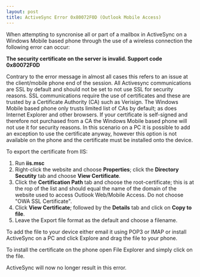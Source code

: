 ```yaml
---
layout: post 
title: ActiveSync Error 0x80072F0D (Outlook Mobile Access)
---
```


When attempting to syncronise all or part of a mailbox in ActiveSync on
a Windows Mobile based phone through the use of a wireless connection
the following error can occur:

**The security certificate on the server is invalid. Support code
0x80072F0D**

Contrary to the error message in almost all cases this refers to an
issue at the client/mobile phone end of the session. All Activesync
communications are SSL by default and should not be set to not use SSL
for security reasons. SSL communications require the use of certificates
and these are trusted by a Certificate Authority (CA) such as Verisign.
The Windows Mobile based phone only trusts limited list of CAs by
default; as does Internet Explorer and other browsers. If your
certificate is self-signed and therefore not purchased from a CA the
Windows Mobile based phone will not use it for security reasons. In this
scenario on a PC it is possible to add an exception to use the
certificate anyway, however this option is not available on the phone
and the certificate must be installed onto the device.

To export the certificate from IIS:

1.  Run **iis.msc**
2.  Right-click the website and choose **Properties**; click the
    **Directory Secutity** tab and choose **View Certificate**.
3.  Click the **Certification Path** tab and choose the
    root-certificate; this is at the rop of the list and should equal
    the name of the domain of the website used to access Outlook
    Web/Mobile Access. Do not choose \"OWA SSL Certificate\".
4.  Click **View Certificate**; followed by the **Details** tab and
    click on **Copy to file**.
5.  Leave the Export file format as the default and choose a filename.

To add the file to your device either email it using POP3 or IMAP or
install ActiveSync on a PC and click Explore and drag the file to your
phone.

To install the certificate on the phone open File Explorer and simply
click on the file.

ActiveSync will now no longer result in this error.
